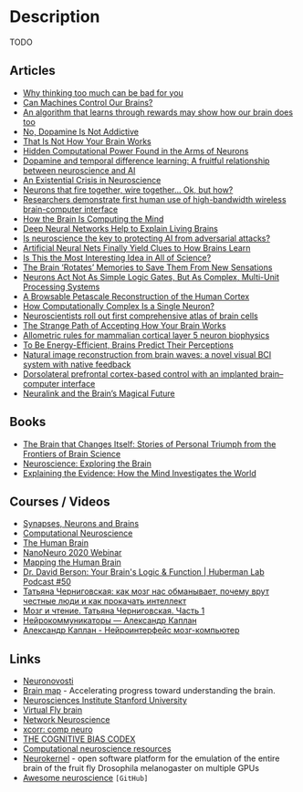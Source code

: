 # Description

TODO


## Articles

- [Why thinking too much can be bad for you](https://www.economist.com/1843/2012/12/29/why-thinking-too-much-can-be-bad-for-you)
- [Can Machines Control Our Brains?](https://www.quantamagazine.org/how-brain-computer-interface-technology-is-different-from-mind-control-20210517/)
- [An algorithm that learns through rewards may show how our brain does too](https://www.technologyreview.com/2020/01/15/130868/deepmind-ai-reiforcement-learning-reveals-dopamine-neurons-in-brain/)
- [No, Dopamine Is Not Addictive](https://www.psychologytoday.com/intl/blog/women-who-stray/201701/no-dopamine-is-not-addictive)
- [That Is Not How Your Brain Works](https://nautil.us/issue/98/mind/that-is-not-how-your-brain-works)
- [Hidden Computational Power Found in the Arms of Neurons](https://www.quantamagazine.org/neural-dendrites-reveal-their-computational-power-20200114/)
- [Dopamine and temporal difference learning: A fruitful relationship between neuroscience and AI](https://deepmind.com/blog/article/Dopamine-and-temporal-difference-learning-A-fruitful-relationship-between-neuroscience-and-AI)
- [An Existential Crisis in Neuroscience](https://nautil.us/issue/81/maps/an-existential-crisis-in-neuroscience)
- [Neurons that fire together, wire together… Ok, but how?](http://dissociativediaries.com/neurons-that-fire-together-wire-together-ok-but-how/)
- [Researchers demonstrate first human use of high-bandwidth wireless brain-computer interface](https://www.brown.edu/news/2021-03-31/braingate-wireless)
- [How the Brain Is Computing the Mind](https://www.edge.org/conversation/ed_boyden-how-the-brain-is-computing-the-mind)
- [Deep Neural Networks Help to Explain Living Brains](https://www.quantamagazine.org/deep-neural-networks-help-to-explain-living-brains-20201028/)
- [Is neuroscience the key to protecting AI from adversarial attacks?](https://bdtechtalks.com/2020/12/07/vonenet-neurscience-inspired-deep-learning/)
- [Artificial Neural Nets Finally Yield Clues to How Brains Learn](https://www.quantamagazine.org/artificial-neural-nets-finally-yield-clues-to-how-brains-learn-20210218)
- [Is This the Most Interesting Idea in All of Science?](https://join.substack.com/p/is-this-the-most-interesting-idea)
- [The Brain ‘Rotates’ Memories to Save Them From New Sensations](https://www.quantamagazine.org/the-brain-rotates-memories-to-save-them-from-new-sensations-20210415/)
- [Neurons Act Not As Simple Logic Gates, But As Complex, Multi-Unit Processing Systems](https://www.resonancescience.org/blog/Neurons-Act-Not-As-Simple-Logic-Gates-But-As-Complex-Multi-Unit-Processing-Systems)
- [A Browsable Petascale Reconstruction of the Human Cortex](https://ai.googleblog.com/2021/06/a-browsable-petascale-reconstruction-of.html)
- [How Computationally Complex Is a Single Neuron?](https://www.quantamagazine.org/how-computationally-complex-is-a-single-neuron-20210902/)
- [Neuroscientists roll out first comprehensive atlas of brain cells]()
- [The Strange Path of Accepting How Your Brain Works](https://alexanderell.is/posts/limitations/)
- [Allometric rules for mammalian cortical layer 5 neuron biophysics](https://www.nature.com/articles/s41586-021-04072-3)
- [To Be Energy-Efficient, Brains Predict Their Perceptions](https://www.quantamagazine.org/to-be-energy-efficient-brains-predict-their-perceptions-20211115/)
- [Natural image reconstruction from brain waves: a novel visual BCI system with native feedback](https://www.biorxiv.org/content/10.1101/787101v3.full)
- [Dorsolateral prefrontal cortex-based control with an implanted brain–computer interface](https://www.nature.com/articles/s41598-020-71774-5)
- [Neuralink and the Brain’s Magical Future](https://waitbutwhy.com/2017/04/neuralink.html)


## Books

- [The Brain that Changes Itself: Stories of Personal Triumph from the Frontiers of Brain Science](https://www.goodreads.com/book/show/570172)
- [Neuroscience: Exploring the Brain](https://www.goodreads.com/book/show/170011)
- [Explaining the Evidence: How the Mind Investigates the World](https://www.goodreads.com/book/show/58210805)


## Courses / Videos

- [Synapses, Neurons and Brains](https://www.coursera.org/learn/synapses)
- [Computational Neuroscience](https://www.coursera.org/learn/computational-neuroscience)
- [The Human Brain](https://ocw.mit.edu/courses/brain-and-cognitive-sciences/9-13-the-human-brain-spring-2019/)
- [NanoNeuro 2020 Webinar](https://youtu.be/CJXp8vCWlmA)
- [Mapping the Human Brain](https://youtu.be/T8yfZ4JhlbY)
- [Dr. David Berson: Your Brain's Logic & Function | Huberman Lab Podcast #50](https://youtu.be/oC3fhUjg30E)
- [Татьяна Черниговская: как мозг нас обманывает, почему врут честные люди и как прокачать интеллект](https://youtu.be/Zda7-SQMfEU)
- [Мозг и чтение. Татьяна Черниговская. Часть 1](https://youtu.be/Xs81zfgfcZE)
- [Нейрокоммуникаторы — Александр Каплан](https://youtu.be/hOiA1wXwwDc)
- [Александр Каплан - Нейроинтерфейс мозг-компьютер](https://youtu.be/GINJ-xks5r8)


## Links

- [Neuronovosti](http://neuronovosti.ru/)
- [Brain map](https://portal.brain-map.org/) -  Accelerating progress toward understanding the brain.
- [Neurosciences Institute Stanford University](https://neuroscience.stanford.edu/)
- [Virtual Fly brain](https://v2.virtualflybrain.org/)
- [Network Neuroscience](https://netneurosci.github.io/networks2021satellite/)
- [xcorr: comp neuro](https://xcorr.net)
- [THE COGNITIVE BIAS CODEX](https://upload.wikimedia.org/wikipedia/commons/6/65/Cognitive_bias_codex_en.svg)
- [Computational neuroscience resources](http://neural-reckoning.org/comp-neuro-resources.html)
- [Neurokernel](http://neurokernel.github.io/) - open software platform for the emulation of the entire brain of the fruit fly Drosophila melanogaster on multiple GPUs
- [Awesome neuroscience](https://github.com/analyticalmonk/awesome-neuroscience) `[GitHub]`
